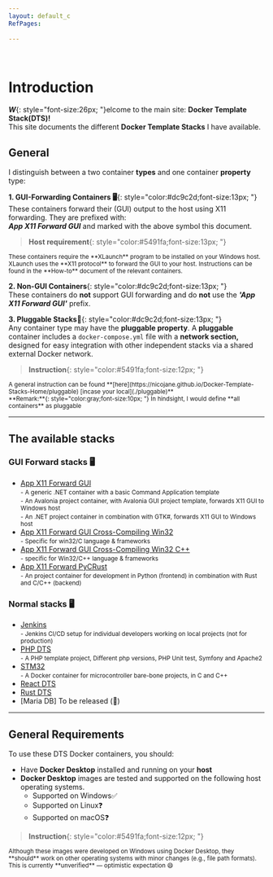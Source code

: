 ```yaml
---
layout: default_c
RefPages:
 
--- 
```


<br>
 
# Introduction
***W***{: style="font-size:26px; "}elcome to the main site: **Docker Template Stack(DTS)!** <br>
This site documents the different **Docker Template Stacks** I have available.


## General
I distinguish between a two container **types** and one container **property** type:

**1. GUI-Forwarding Containers 🖥️**{: style="color:#dc9c2d;font-size:13px; "} <br>
These containers forward their (GUI) output to the host using X11 forwarding. They are prefixed with:  
***App X11 Forward GUI*** and marked with the above symbol this document.

> **Host requirement**{: style="color:#5491fa;font-size:13px; "} <br>
<small>
These containers require the **XLaunch** program to be installed on your Windows host.  XLaunch uses the **X11 protocol** to forward the GUI to your host.  Instructions can be found in the **How-to** document of the relevant containers. </small>

**2\. Non-GUI Containers**{: style="color:#dc9c2d;font-size:13px; "} <br>
These containers do **not** support GUI forwarding and do **not** use the ***'App X11 Forward GUI'*** prefix.

**3\. Pluggable Stacks🧩**{: style="color:#dc9c2d;font-size:13px; "}  <br>
Any container type may have the **pluggable property**. A **pluggable** container includes a `docker-compose.yml` file with a **network section,** designed for easy integration with other independent stacks via a shared external Docker network.

> **Instruction**{: style="color:#5491fa;font-size:12px; "} <br>
<small>
 A general instruction can be found **[here](https://nicojane.github.io/Docker-Template-Stacks-Home/pluggable)  [incase your local](./pluggable)** <br>
 **Remark:**{: style="color:gray;font-size:10px; "} In hindsight, I would define **all containers** as pluggable<br>
 </small>

<hr>

## The available stacks

### GUI Forward stacks 🖥️
- [App X11 Forward GUI](https://nicojane.github.io/APP-X11-Forward-Development-Template-Stack/) <br>
  <small><span class="nje-ident" style="--nje-number-of-spaces: 4px;"/> </small>
  <small> - A generic .NET container with a basic Command Application template</small> <br>
  <small><span class="nje-ident" style="--nje-number-of-spaces: 4px;"/>  </small>
  <small> - An Avalonia project container, with Avalonia GUI project template, forwards X11 GUI to Windows host </small> <br>
  <small><span class="nje-ident" style="--nje-number-of-spaces: 4px;"/>  </small>
  <small> - An .NET project container in combination with GTK#, forwards X11 GUI to Windows host </small><br>
- [App X11 Forward GUI Cross-Compiling Win32](https://nicojane.github.io/APP-X11-Forward-win32-Development-Template-Stack/) <br>
  <small><span class="nje-ident" style="--nje-number-of-spaces: 4px;"/> </small>
  <small> - Specific for win32/C language & frameworks  </small> <br>
- [App X11 Forward GUI Cross-Compiling Win32 C++](https://nicojane.github.io/APP-X11-Forward-win32-CPP-Development-Template-Stack/) <br>
  <small><span class="nje-ident" style="--nje-number-of-spaces: 4px;"/>  </small>
  <small> - specific for Win32/C++ language & frameworks  </small> <br>
- [App X11 Forward PyCRust](https://nicojane.github.io/APP-X11-Forward-PyCRust-Dev-Template-Stack//) <br>
  <small><span class="nje-ident" style="--nje-number-of-spaces: 4px;"/>  </small>
  <small> - An project container for development in Python (frontend) in combination with Rust and C/C++ (backend)  </small> <br>

### Normal stacks 🖥️

- [Jenkins](https://nicojane.github.io/Jenkins-Development-Stack/) <br>
  <small><span class="nje-ident" style="--nje-number-of-spaces: 4px;"/> </small>
   <small> - Jenkins CI/CD setup for individual developers working on local projects (not for production)</small> <br>
- [PHP DTS](https://nicojane.github.io/PHP-Development-Template-Stack/)
  <small><span class="nje-ident" style="--nje-number-of-spaces: 4px;"/> </small><br>
  <small> - A PHP template project, Different php versions, PHP Unit test, Symfony and Apache2</small>
- [STM32](https://nicojane.github.io/STM32F4/)
  <small><span class="nje-ident" style="--nje-number-of-spaces: 4px;"/> </small><br>
  <small> - A Docker container for microcontroller bare-bone projects, in C and C++</small>
- [React DTS](https://nicojane.github.io/React-Development-Template-Stack/) 
- [Rust DTS](https://nicojane.github.io/Rust-Development-Template-Stack/)
- \[Maria DB\] To be released (🧩)

<hr>

## General Requirements 
To use these DTS Docker containers, you should:
- Have **Docker Desktop** installed and running on your **host**
- **Docker Desktop**  images are tested and supported on the following host operating systems.
  - Supported on Windows✅
  - Supported on Linux❓
  - Supported on macOS❓

> **Instruction**{: style="color:#5491fa;font-size:12px; "} <br>
<small>
 Although these images were developed on Windows using Docker Desktop, they **should** work on other operating systems with minor changes (e.g., file path formats). This is currently **unverified** — optimistic expectation 😄
 </small>
